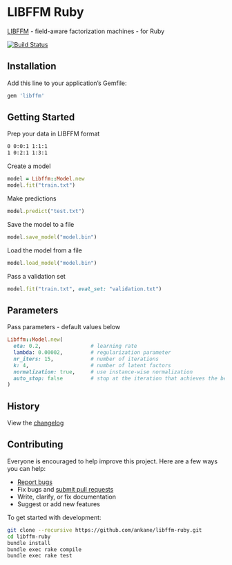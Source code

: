 # LIBFFM Ruby

[LIBFFM](https://github.com/ycjuan/libffm) - field-aware factorization machines - for Ruby

[![Build Status](https://github.com/ankane/libffm-ruby/workflows/build/badge.svg?branch=master)](https://github.com/ankane/libffm-ruby/actions)

## Installation

Add this line to your application’s Gemfile:

```ruby
gem 'libffm'
```

## Getting Started

Prep your data in LIBFFM format

```txt
0 0:0:1 1:1:1
1 0:2:1 1:3:1
```

Create a model

```ruby
model = Libffm::Model.new
model.fit("train.txt")
```

Make predictions

```ruby
model.predict("test.txt")
```

Save the model to a file

```ruby
model.save_model("model.bin")
```

Load the model from a file

```ruby
model.load_model("model.bin")
```

Pass a validation set

```ruby
model.fit("train.txt", eval_set: "validation.txt")
```

## Parameters

Pass parameters - default values below

```ruby
Libffm::Model.new(
  eta: 0.2,                # learning rate
  lambda: 0.00002,         # regularization parameter
  nr_iters: 15,            # number of iterations
  k: 4,                    # number of latent factors
  normalization: true,     # use instance-wise normalization
  auto_stop: false         # stop at the iteration that achieves the best validation loss
)
```

## History

View the [changelog](https://github.com/ankane/libffm-ruby/blob/master/CHANGELOG.md)

## Contributing

Everyone is encouraged to help improve this project. Here are a few ways you can help:

- [Report bugs](https://github.com/ankane/libffm-ruby/issues)
- Fix bugs and [submit pull requests](https://github.com/ankane/libffm-ruby/pulls)
- Write, clarify, or fix documentation
- Suggest or add new features

To get started with development:

```sh
git clone --recursive https://github.com/ankane/libffm-ruby.git
cd libffm-ruby
bundle install
bundle exec rake compile
bundle exec rake test
```
